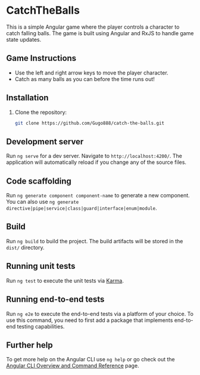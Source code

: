 # CatchTheBalls

This is a simple Angular game where the player controls a character to catch falling balls. The game is built using Angular and RxJS to handle game state updates.

## Game Instructions
- Use the left and right arrow keys to move the player character.
- Catch as many balls as you can before the time runs out!

## Installation

1. Clone the repository:
   ```bash
   git clone https://github.com/Gugo888/catch-the-balls.git

## Development server

Run `ng serve` for a dev server. Navigate to `http://localhost:4200/`. The application will automatically reload if you change any of the source files.

## Code scaffolding

Run `ng generate component component-name` to generate a new component. You can also use `ng generate directive|pipe|service|class|guard|interface|enum|module`.

## Build

Run `ng build` to build the project. The build artifacts will be stored in the `dist/` directory.

## Running unit tests

Run `ng test` to execute the unit tests via [Karma](https://karma-runner.github.io).

## Running end-to-end tests

Run `ng e2e` to execute the end-to-end tests via a platform of your choice. To use this command, you need to first add a package that implements end-to-end testing capabilities.

## Further help

To get more help on the Angular CLI use `ng help` or go check out the [Angular CLI Overview and Command Reference](https://angular.io/cli) page.
